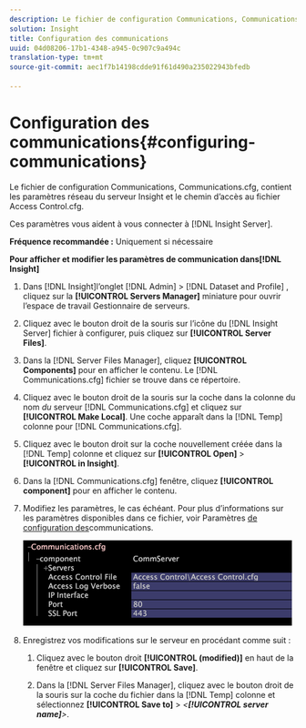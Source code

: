 ```yaml
---
description: Le fichier de configuration Communications, Communications.cfg, contient les paramètres réseau du serveur Insight et le chemin d’accès au fichier Access Control.cfg.
solution: Insight
title: Configuration des communications
uuid: 04d08206-17b1-4348-a945-0c907c9a494c
translation-type: tm+mt
source-git-commit: aec1f7b14198cdde91f61d490a235022943bfedb

---
```



# Configuration des communications{#configuring-communications}

Le fichier de configuration Communications, Communications.cfg, contient les paramètres réseau du serveur Insight et le chemin d’accès au fichier Access Control.cfg.

Ces paramètres vous aident à vous connecter à [!DNL Insight Server].

**Fréquence recommandée :** Uniquement si nécessaire

**Pour afficher et modifier les paramètres de communication dans[!DNL Insight]**

1. Dans [!DNL Insight]l’onglet [!DNL Admin] > [!DNL Dataset and Profile] , cliquez sur la **[!UICONTROL Servers Manager]** miniature pour ouvrir l’espace de travail Gestionnaire de serveurs.
1. Cliquez avec le bouton droit de la souris sur l’icône du [!DNL Insight Server] fichier à configurer, puis cliquez sur **[!UICONTROL Server Files]**.
1. Dans la [!DNL Server Files Manager], cliquez **[!UICONTROL Components]** pour en afficher le contenu. Le [!DNL Communications.cfg] fichier se trouve dans ce répertoire.
1. Cliquez avec le bouton droit de la souris sur la coche dans la colonne du nom *du* serveur [!DNL Communications.cfg] et cliquez sur **[!UICONTROL Make Local]**. Une coche apparaît dans la [!DNL Temp] colonne pour [!DNL Communications.cfg].
1. Cliquez avec le bouton droit sur la coche nouvellement créée dans la [!DNL Temp] colonne et cliquez sur **[!UICONTROL Open]** > **[!UICONTROL in Insight]**.
1. Dans la [!DNL Communications.cfg] fenêtre, cliquez **[!UICONTROL component]** pour en afficher le contenu.
1. Modifiez les paramètres, le cas échéant. Pour plus d’informations sur les paramètres disponibles dans ce fichier, voir Paramètres [de configuration des](../../../home/c-inst-svr/c-cfg-stgs-ref/c-comm-cfg-stgs.md#concept-aed00587c7a1432fb487bd154aaea6b1)communications.

   ![Infos sur l’étape](assets/cfg_communications_examplevalues.png)

1. Enregistrez vos modifications sur le serveur en procédant comme suit :

   1. Cliquez avec le bouton droit **[!UICONTROL (modified)]** en haut de la fenêtre et cliquez sur **[!UICONTROL Save]**.

   1. Dans la [!DNL Server Files Manager], cliquez avec le bouton droit de la souris sur la coche du fichier dans la [!DNL Temp] colonne et sélectionnez **[!UICONTROL Save to]** > *&lt;**[!UICONTROL server name]**>*.

